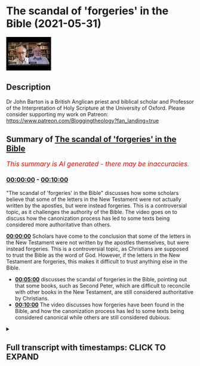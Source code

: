 # The scandal of 'forgeries' in the Bible (2021-05-31)

![alt The scandal of 'forgeries' in the Bible](DY7V9Ch7Q5k.jpg "The scandal of 'forgeries' in the Bible")

## Description

Dr John Barton is a British Anglican priest and biblical scholar and Professor of the Interpretation of Holy Scripture at the University of Oxford.
Please consider supporting my work on Patreon: https://www.patreon.com/Bloggingtheology?fan_landing=true

## Summary of [The scandal of 'forgeries' in the Bible](https://www.youtube.com/watch?v=DY7V9Ch7Q5k)


*<span style="color:red; font-size:125%">This summary is AI generated - there may be inaccuracies</span>. [](/)*

### [00:00:00](https://www.youtube.com/watch?v=DY7V9Ch7Q5k&t=0) - [00:10:00](https://www.youtube.com/watch?v=DY7V9Ch7Q5k&t=600)

 "The scandal of 'forgeries' in the Bible" discusses how some scholars believe that some of the letters in the New Testament were not actually written by the apostles, but were instead forgeries. This is a controversial topic, as it challenges the authority of the Bible. The video goes on to discuss how the canonization process has led to some texts being considered more authoritative than others.

**[00:00:00](https://www.youtube.com/watch?v=DY7V9Ch7Q5k&t=0)** Scholars have come to the conclusion that some of the letters in the New Testament were not written by the apostles themselves, but were instead forgeries. This is a controversial topic, as Christians are supposed to trust the Bible as the word of God. However, if the letters in the New Testament are forgeries, this makes it difficult to trust anything else in the Bible.
* **[00:05:00](https://www.youtube.com/watch?v=DY7V9Ch7Q5k&t=300)** discusses the scandal of forgeries in the Bible, pointing out that some books, such as Second Peter, which are difficult to reconcile with other books in the New Testament, are still considered authoritative by Christians.
* **[00:10:00](https://www.youtube.com/watch?v=DY7V9Ch7Q5k&t=600)** The video discusses how forgeries have been found in the Bible, and how the canonization process has led to some texts being considered canonical while others are still considered dubious.

<details><summary><h2>Full transcript with timestamps: CLICK TO EXPAND</h2></summary>

[0:00:00](https://youtu.be/DY7V9Ch7Q5k?t=0) now some of the conclusions pivotal  
[0:00:01](https://youtu.be/DY7V9Ch7Q5k?t=1) scholars come to  
[0:00:03](https://youtu.be/DY7V9Ch7Q5k?t=3) are not controversial and they're not  
[0:00:04](https://youtu.be/DY7V9Ch7Q5k?t=4) startling and shocking and so on  
[0:00:07](https://youtu.be/DY7V9Ch7Q5k?t=7) at all where the gospels are concerned i  
[0:00:09](https://youtu.be/DY7V9Ch7Q5k?t=9) think some of it is fairly  
[0:00:11](https://youtu.be/DY7V9Ch7Q5k?t=11) dynamite  
[0:00:15](https://youtu.be/DY7V9Ch7Q5k?t=15) i completely agree but can i suggest  
[0:00:17](https://youtu.be/DY7V9Ch7Q5k?t=17) there's actually an even more  
[0:00:18](https://youtu.be/DY7V9Ch7Q5k?t=18) controversial  
[0:00:19](https://youtu.be/DY7V9Ch7Q5k?t=19) subject um sort of hard point about the  
[0:00:20](https://youtu.be/DY7V9Ch7Q5k?t=20) controversies but these are the things  
[0:00:22](https://youtu.be/DY7V9Ch7Q5k?t=22) that perhaps really will surprise  
[0:00:24](https://youtu.be/DY7V9Ch7Q5k?t=24) us and viewers um and that is to do  
[0:00:27](https://youtu.be/DY7V9Ch7Q5k?t=27) with uh paul's letters  
[0:00:31](https://youtu.be/DY7V9Ch7Q5k?t=31) and it  
[0:00:34](https://youtu.be/DY7V9Ch7Q5k?t=34) is uh very widely accepted amongst new  
[0:00:37](https://youtu.be/DY7V9Ch7Q5k?t=37) testament scholars  
[0:00:38](https://youtu.be/DY7V9Ch7Q5k?t=38) outside of very conservative circles  
[0:00:40](https://youtu.be/DY7V9Ch7Q5k?t=40) perhaps in the united states and  
[0:00:42](https://youtu.be/DY7V9Ch7Q5k?t=42) one or two places elsewhere that the new  
[0:00:44](https://youtu.be/DY7V9Ch7Q5k?t=44) testament contains  
[0:00:45](https://youtu.be/DY7V9Ch7Q5k?t=45) letters which state that they are by  
[0:00:49](https://youtu.be/DY7V9Ch7Q5k?t=49) the apostle paul like the first letter  
[0:00:51](https://youtu.be/DY7V9Ch7Q5k?t=51) of timothy his second letter to timothy  
[0:00:53](https://youtu.be/DY7V9Ch7Q5k?t=53) and  
[0:00:53](https://youtu.be/DY7V9Ch7Q5k?t=53) letter of titus but nevertheless are not  
[0:00:56](https://youtu.be/DY7V9Ch7Q5k?t=56) usually seen  
[0:00:57](https://youtu.be/DY7V9Ch7Q5k?t=57) as uh by paul but are for variety of  
[0:01:00](https://youtu.be/DY7V9Ch7Q5k?t=60) reasons but seen as  
[0:01:02](https://youtu.be/DY7V9Ch7Q5k?t=62) uh much later works now  
[0:01:05](https://youtu.be/DY7V9Ch7Q5k?t=65) that in itself um as you say on page 185  
[0:01:10](https://youtu.be/DY7V9Ch7Q5k?t=70) scholars it was it has been common you  
[0:01:13](https://youtu.be/DY7V9Ch7Q5k?t=73) say  
[0:01:14](https://youtu.be/DY7V9Ch7Q5k?t=74) for new testament scholars to say that  
[0:01:15](https://youtu.be/DY7V9Ch7Q5k?t=75) the attribution of texts to people who  
[0:01:17](https://youtu.be/DY7V9Ch7Q5k?t=77) were not their actual  
[0:01:19](https://youtu.be/DY7V9Ch7Q5k?t=79) authors was a matter of convention in  
[0:01:22](https://youtu.be/DY7V9Ch7Q5k?t=82) the  
[0:01:22](https://youtu.be/DY7V9Ch7Q5k?t=82) ancient world and in the case of the  
[0:01:25](https://youtu.be/DY7V9Ch7Q5k?t=85) bible you know it's  
[0:01:26](https://youtu.be/DY7V9Ch7Q5k?t=86) often said well look um moses is is  
[0:01:29](https://youtu.be/DY7V9Ch7Q5k?t=89) given the honor of having author the  
[0:01:30](https://youtu.be/DY7V9Ch7Q5k?t=90) pentateuch and david all of the psalms  
[0:01:32](https://youtu.be/DY7V9Ch7Q5k?t=92) and  
[0:01:33](https://youtu.be/DY7V9Ch7Q5k?t=93) king solomon the actual proverbs  
[0:01:35](https://youtu.be/DY7V9Ch7Q5k?t=95) attributed  
[0:01:36](https://youtu.be/DY7V9Ch7Q5k?t=96) uh you know to him but you say that this  
[0:01:39](https://youtu.be/DY7V9Ch7Q5k?t=99) is  
[0:01:40](https://youtu.be/DY7V9Ch7Q5k?t=100) um you're not persuaded by that because  
[0:01:42](https://youtu.be/DY7V9Ch7Q5k?t=102) the letters in the new testament  
[0:01:44](https://youtu.be/DY7V9Ch7Q5k?t=104) uh are are the authentic ones uh  
[0:01:48](https://youtu.be/DY7V9Ch7Q5k?t=108) and the answer the lessons in the new  
[0:01:49](https://youtu.be/DY7V9Ch7Q5k?t=109) testament attributed to paul  
[0:01:52](https://youtu.be/DY7V9Ch7Q5k?t=112) within the text themselves claim to be  
[0:01:56](https://youtu.be/DY7V9Ch7Q5k?t=116) by paul so  
[0:01:57](https://youtu.be/DY7V9Ch7Q5k?t=117) nowhere in the pentateuch does it say i  
[0:01:59](https://youtu.be/DY7V9Ch7Q5k?t=119) moses wrote this he's not in the first  
[0:02:00](https://youtu.be/DY7V9Ch7Q5k?t=120) person  
[0:02:01](https://youtu.be/DY7V9Ch7Q5k?t=121) ditto for the proverbs um for the psalms  
[0:02:05](https://youtu.be/DY7V9Ch7Q5k?t=125) but paul's letter say to uh one timothy  
[0:02:08](https://youtu.be/DY7V9Ch7Q5k?t=128) actually claims to be by  
[0:02:09](https://youtu.be/DY7V9Ch7Q5k?t=129) paul and you argue uh persuasively  
[0:02:13](https://youtu.be/DY7V9Ch7Q5k?t=133) and in the light also by ehrman's uh  
[0:02:15](https://youtu.be/DY7V9Ch7Q5k?t=135) recent work  
[0:02:16](https://youtu.be/DY7V9Ch7Q5k?t=136) on uh his academic work called forgery  
[0:02:19](https://youtu.be/DY7V9Ch7Q5k?t=139) and counter forgery the big thick  
[0:02:21](https://youtu.be/DY7V9Ch7Q5k?t=141) scholarly tone which i i i've read  
[0:02:25](https://youtu.be/DY7V9Ch7Q5k?t=145) um he says that this common scholarly  
[0:02:28](https://youtu.be/DY7V9Ch7Q5k?t=148) idea that this um attribution of  
[0:02:31](https://youtu.be/DY7V9Ch7Q5k?t=151) false authorship was an accepted  
[0:02:33](https://youtu.be/DY7V9Ch7Q5k?t=153) convention in the ancient world  
[0:02:35](https://youtu.be/DY7V9Ch7Q5k?t=155) he argues and you do that absolutely no  
[0:02:38](https://youtu.be/DY7V9Ch7Q5k?t=158) evidence for this this is a  
[0:02:39](https://youtu.be/DY7V9Ch7Q5k?t=159) almost like an urban myth that scholars  
[0:02:41](https://youtu.be/DY7V9Ch7Q5k?t=161) have recycled and recycled over the  
[0:02:43](https://youtu.be/DY7V9Ch7Q5k?t=163) years  
[0:02:44](https://youtu.be/DY7V9Ch7Q5k?t=164) and in fact even in paul's letters uh  
[0:02:46](https://youtu.be/DY7V9Ch7Q5k?t=166) well i'm going to pause it but the point  
[0:02:48](https://youtu.be/DY7V9Ch7Q5k?t=168) is this that  
[0:02:50](https://youtu.be/DY7V9Ch7Q5k?t=170) the shocking thing here is that it is a  
[0:02:52](https://youtu.be/DY7V9Ch7Q5k?t=172) commonplace of new testament scholarship  
[0:02:54](https://youtu.be/DY7V9Ch7Q5k?t=174) that there are  
[0:02:55](https://youtu.be/DY7V9Ch7Q5k?t=175) forgeries actual forgeries in the new  
[0:02:58](https://youtu.be/DY7V9Ch7Q5k?t=178) testament  
[0:02:59](https://youtu.be/DY7V9Ch7Q5k?t=179) before being a letter that was written  
[0:03:03](https://youtu.be/DY7V9Ch7Q5k?t=183) with the intention to deceive its  
[0:03:05](https://youtu.be/DY7V9Ch7Q5k?t=185) readership  
[0:03:06](https://youtu.be/DY7V9Ch7Q5k?t=186) about the the true author of the text  
[0:03:10](https://youtu.be/DY7V9Ch7Q5k?t=190) and the author the pretend author being  
[0:03:12](https://youtu.be/DY7V9Ch7Q5k?t=192) someone famous  
[0:03:13](https://youtu.be/DY7V9Ch7Q5k?t=193) like peter or paul or or whoever  
[0:03:17](https://youtu.be/DY7V9Ch7Q5k?t=197) and and and this in the early church was  
[0:03:19](https://youtu.be/DY7V9Ch7Q5k?t=199) not an accepted  
[0:03:20](https://youtu.be/DY7V9Ch7Q5k?t=200) uh practice at all it scandalized  
[0:03:24](https://youtu.be/DY7V9Ch7Q5k?t=204) as you say that they abhorred it as we  
[0:03:26](https://youtu.be/DY7V9Ch7Q5k?t=206) can see in two thessalonians itself  
[0:03:28](https://youtu.be/DY7V9Ch7Q5k?t=208) where paul cheekily uh tells his readers  
[0:03:31](https://youtu.be/DY7V9Ch7Q5k?t=211) not to take  
[0:03:32](https://youtu.be/DY7V9Ch7Q5k?t=212) any notice of letters fraudulently  
[0:03:34](https://youtu.be/DY7V9Ch7Q5k?t=214) ascribed to him  
[0:03:35](https://youtu.be/DY7V9Ch7Q5k?t=215) as 2 thessalonians 2 2. the irony being  
[0:03:38](https://youtu.be/DY7V9Ch7Q5k?t=218) of course is that letter is probably a  
[0:03:39](https://youtu.be/DY7V9Ch7Q5k?t=219) forgery itself  
[0:03:41](https://youtu.be/DY7V9Ch7Q5k?t=221) so he's playing a game of double bluff  
[0:03:43](https://youtu.be/DY7V9Ch7Q5k?t=223) or something you know  
[0:03:44](https://youtu.be/DY7V9Ch7Q5k?t=224) a clever but and you discuss here  
[0:03:48](https://youtu.be/DY7V9Ch7Q5k?t=228) how christians are supposed to deal with  
[0:03:50](https://youtu.be/DY7V9Ch7Q5k?t=230) this if the new testament contains  
[0:03:52](https://youtu.be/DY7V9Ch7Q5k?t=232) works who whose authors intended to  
[0:03:55](https://youtu.be/DY7V9Ch7Q5k?t=235) deceive their readership  
[0:03:57](https://youtu.be/DY7V9Ch7Q5k?t=237) about the authorship of the text itself  
[0:04:01](https://youtu.be/DY7V9Ch7Q5k?t=241) how can we trust it just to to tell us  
[0:04:04](https://youtu.be/DY7V9Ch7Q5k?t=244) the god the god-given truth the gospel  
[0:04:06](https://youtu.be/DY7V9Ch7Q5k?t=246) truth about anything else  
[0:04:08](https://youtu.be/DY7V9Ch7Q5k?t=248) and can we and can these texts be used  
[0:04:10](https://youtu.be/DY7V9Ch7Q5k?t=250) in in churches  
[0:04:12](https://youtu.be/DY7V9Ch7Q5k?t=252) to proclaim the inspired word of god  
[0:04:15](https://youtu.be/DY7V9Ch7Q5k?t=255) if if that is the the nature of these  
[0:04:17](https://youtu.be/DY7V9Ch7Q5k?t=257) texts  
[0:04:19](https://youtu.be/DY7V9Ch7Q5k?t=259) so there's a lot there but i was just  
[0:04:20](https://youtu.be/DY7V9Ch7Q5k?t=260) trying  
[0:04:22](https://youtu.be/DY7V9Ch7Q5k?t=262) now i think i i mean what's happened is  
[0:04:25](https://youtu.be/DY7V9Ch7Q5k?t=265) that as you  
[0:04:26](https://youtu.be/DY7V9Ch7Q5k?t=266) quite rightly say um people have drawn  
[0:04:29](https://youtu.be/DY7V9Ch7Q5k?t=269) an analogy with  
[0:04:30](https://youtu.be/DY7V9Ch7Q5k?t=270) books in the old testament like proverbs  
[0:04:32](https://youtu.be/DY7V9Ch7Q5k?t=272) subscribe to solomon and so on  
[0:04:34](https://youtu.be/DY7V9Ch7Q5k?t=274) that's a matter of saying these works  
[0:04:36](https://youtu.be/DY7V9Ch7Q5k?t=276) are kind of under the aegis of somebody  
[0:04:38](https://youtu.be/DY7V9Ch7Q5k?t=278) you know they are solomonic  
[0:04:40](https://youtu.be/DY7V9Ch7Q5k?t=280) in flavor and and as you write again  
[0:04:44](https://youtu.be/DY7V9Ch7Q5k?t=284) right he said with the pentateuch he  
[0:04:45](https://youtu.be/DY7V9Ch7Q5k?t=285) doesn't even say it's by moses  
[0:04:47](https://youtu.be/DY7V9Ch7Q5k?t=287) that's an ancient tradition it's my  
[0:04:49](https://youtu.be/DY7V9Ch7Q5k?t=289) moses whereas  
[0:04:51](https://youtu.be/DY7V9Ch7Q5k?t=291) what one timothy says starts paul and  
[0:04:53](https://youtu.be/DY7V9Ch7Q5k?t=293) the apostle of jesus christ is on and  
[0:04:55](https://youtu.be/DY7V9Ch7Q5k?t=295) actually  
[0:04:56](https://youtu.be/DY7V9Ch7Q5k?t=296) identifies the author as paul and even  
[0:04:58](https://youtu.be/DY7V9Ch7Q5k?t=298) refers to  
[0:05:00](https://youtu.be/DY7V9Ch7Q5k?t=300) incidents happening in paul's life  
[0:05:03](https://youtu.be/DY7V9Ch7Q5k?t=303) and people he's working with now  
[0:05:06](https://youtu.be/DY7V9Ch7Q5k?t=306) perhaps these letters are genuinely by  
[0:05:09](https://youtu.be/DY7V9Ch7Q5k?t=309) paul  
[0:05:10](https://youtu.be/DY7V9Ch7Q5k?t=310) there are arguments that try to show  
[0:05:13](https://youtu.be/DY7V9Ch7Q5k?t=313) that they  
[0:05:13](https://youtu.be/DY7V9Ch7Q5k?t=313) are which are not nonsensical arguments  
[0:05:18](https://youtu.be/DY7V9Ch7Q5k?t=318) but the majority of biblical soldiers as  
[0:05:20](https://youtu.be/DY7V9Ch7Q5k?t=320) you say  
[0:05:21](https://youtu.be/DY7V9Ch7Q5k?t=321) are agreed that they're not genuinely  
[0:05:23](https://youtu.be/DY7V9Ch7Q5k?t=323) paul now whether one uses the words  
[0:05:25](https://youtu.be/DY7V9Ch7Q5k?t=325) forgery or not because it's partly a  
[0:05:27](https://youtu.be/DY7V9Ch7Q5k?t=327) matter of  
[0:05:29](https://youtu.be/DY7V9Ch7Q5k?t=329) um taste you know i can bart airman  
[0:05:32](https://youtu.be/DY7V9Ch7Q5k?t=332) likes using that kind of language  
[0:05:36](https://youtu.be/DY7V9Ch7Q5k?t=336) but it seems to me that it's not a bad  
[0:05:38](https://youtu.be/DY7V9Ch7Q5k?t=338) word to use  
[0:05:39](https://youtu.be/DY7V9Ch7Q5k?t=339) of a book which says it's by somebody  
[0:05:42](https://youtu.be/DY7V9Ch7Q5k?t=342) that  
[0:05:42](https://youtu.be/DY7V9Ch7Q5k?t=342) manifests is not by the question then is  
[0:05:46](https://youtu.be/DY7V9Ch7Q5k?t=346) can something which is  
[0:05:48](https://youtu.be/DY7V9Ch7Q5k?t=348) in that sense of forgery be of religious  
[0:05:51](https://youtu.be/DY7V9Ch7Q5k?t=351) and spiritual value  
[0:05:52](https://youtu.be/DY7V9Ch7Q5k?t=352) exactly and um i think we probably can  
[0:05:57](https://youtu.be/DY7V9Ch7Q5k?t=357) um i don't think there was a convention  
[0:05:59](https://youtu.be/DY7V9Ch7Q5k?t=359) that you could do this and you you point  
[0:06:01](https://youtu.be/DY7V9Ch7Q5k?t=361) out that  
[0:06:02](https://youtu.be/DY7V9Ch7Q5k?t=362) um to thessalonians is actually contains  
[0:06:05](https://youtu.be/DY7V9Ch7Q5k?t=365) a  
[0:06:06](https://youtu.be/DY7V9Ch7Q5k?t=366) denunciation of falsely inscribed  
[0:06:08](https://youtu.be/DY7V9Ch7Q5k?t=368) letters even though problems one itself  
[0:06:11](https://youtu.be/DY7V9Ch7Q5k?t=371) um but uh  
[0:06:14](https://youtu.be/DY7V9Ch7Q5k?t=374) nevertheless works that were thought not  
[0:06:18](https://youtu.be/DY7V9Ch7Q5k?t=378) to be genuine were sometimes read in the  
[0:06:20](https://youtu.be/DY7V9Ch7Q5k?t=380) early church  
[0:06:21](https://youtu.be/DY7V9Ch7Q5k?t=381) but mostly when they read and took  
[0:06:23](https://youtu.be/DY7V9Ch7Q5k?t=383) seriously documents  
[0:06:25](https://youtu.be/DY7V9Ch7Q5k?t=385) out with a claim to leave a particular  
[0:06:27](https://youtu.be/DY7V9Ch7Q5k?t=387) author they did believe that person was  
[0:06:29](https://youtu.be/DY7V9Ch7Q5k?t=389) the author  
[0:06:30](https://youtu.be/DY7V9Ch7Q5k?t=390) and the idea of that you would reject a  
[0:06:32](https://youtu.be/DY7V9Ch7Q5k?t=392) forgery was certainly  
[0:06:34](https://youtu.be/DY7V9Ch7Q5k?t=394) current in the greek and roman world and  
[0:06:36](https://youtu.be/DY7V9Ch7Q5k?t=396) in the role of the new testament  
[0:06:38](https://youtu.be/DY7V9Ch7Q5k?t=398) so i i'm inclined to think forgery is  
[0:06:41](https://youtu.be/DY7V9Ch7Q5k?t=401) not an unfair word to use  
[0:06:44](https://youtu.be/DY7V9Ch7Q5k?t=404) and that does raise the problem you you  
[0:06:47](https://youtu.be/DY7V9Ch7Q5k?t=407) brought out  
[0:06:48](https://youtu.be/DY7V9Ch7Q5k?t=408) what does it do what do you do i mean  
[0:06:51](https://youtu.be/DY7V9Ch7Q5k?t=411) another example  
[0:06:52](https://youtu.be/DY7V9Ch7Q5k?t=412) uh that's an even more prominent example  
[0:06:54](https://youtu.be/DY7V9Ch7Q5k?t=414) in the world of scholarship is the  
[0:06:55](https://youtu.be/DY7V9Ch7Q5k?t=415) second letter of peter  
[0:06:57](https://youtu.be/DY7V9Ch7Q5k?t=417) which is adversely seen as probably the  
[0:07:00](https://youtu.be/DY7V9Ch7Q5k?t=420) the most um the most certain or the most  
[0:07:02](https://youtu.be/DY7V9Ch7Q5k?t=422) highly probable example of  
[0:07:04](https://youtu.be/DY7V9Ch7Q5k?t=424) pseudopicrophar  
[0:07:05](https://youtu.be/DY7V9Ch7Q5k?t=425) or forgery in the entire new testament  
[0:07:09](https://youtu.be/DY7V9Ch7Q5k?t=429) and interesting i find about that um it  
[0:07:11](https://youtu.be/DY7V9Ch7Q5k?t=431) is usually dated to perhaps the middle  
[0:07:13](https://youtu.be/DY7V9Ch7Q5k?t=433) of the second century even as late as  
[0:07:14](https://youtu.be/DY7V9Ch7Q5k?t=434) that  
[0:07:15](https://youtu.be/DY7V9Ch7Q5k?t=435) is that in the letter itself uh which  
[0:07:18](https://youtu.be/DY7V9Ch7Q5k?t=438) claims to be by the apostle peter of  
[0:07:20](https://youtu.be/DY7V9Ch7Q5k?t=440) course  
[0:07:21](https://youtu.be/DY7V9Ch7Q5k?t=441) it claims to be eyewitness testimony the  
[0:07:23](https://youtu.be/DY7V9Ch7Q5k?t=443) author it was an eyewitness to  
[0:07:25](https://youtu.be/DY7V9Ch7Q5k?t=445) jesus own ministry its own life and i  
[0:07:28](https://youtu.be/DY7V9Ch7Q5k?t=448) think it alludes to the transfiguration  
[0:07:30](https://youtu.be/DY7V9Ch7Q5k?t=450) the event  
[0:07:31](https://youtu.be/DY7V9Ch7Q5k?t=451) mentioned in these public gospels now to  
[0:07:34](https://youtu.be/DY7V9Ch7Q5k?t=454) say this is a forgery  
[0:07:35](https://youtu.be/DY7V9Ch7Q5k?t=455) is really really serious because here we  
[0:07:38](https://youtu.be/DY7V9Ch7Q5k?t=458) have  
[0:07:39](https://youtu.be/DY7V9Ch7Q5k?t=459) fake testimony if i can be blunt to  
[0:07:42](https://youtu.be/DY7V9Ch7Q5k?t=462) alleged events in jesus  
[0:07:44](https://youtu.be/DY7V9Ch7Q5k?t=464) life which are made up or at least uh  
[0:07:46](https://youtu.be/DY7V9Ch7Q5k?t=466) the person who wrote it was not there  
[0:07:49](https://youtu.be/DY7V9Ch7Q5k?t=469) and he is passing off that information  
[0:07:51](https://youtu.be/DY7V9Ch7Q5k?t=471) as if it was eyewitness  
[0:07:52](https://youtu.be/DY7V9Ch7Q5k?t=472) if that happened in a court of law today  
[0:07:54](https://youtu.be/DY7V9Ch7Q5k?t=474) you'd be  
[0:07:56](https://youtu.be/DY7V9Ch7Q5k?t=476) uh prosecuted for perjury you know you  
[0:07:58](https://youtu.be/DY7V9Ch7Q5k?t=478) there will be consequences  
[0:08:00](https://youtu.be/DY7V9Ch7Q5k?t=480) um and and yet because because  
[0:08:03](https://youtu.be/DY7V9Ch7Q5k?t=483) i mentioned to peter because it seems to  
[0:08:05](https://youtu.be/DY7V9Ch7Q5k?t=485) me that the most um  
[0:08:07](https://youtu.be/DY7V9Ch7Q5k?t=487) widely accepted instance of  
[0:08:10](https://youtu.be/DY7V9Ch7Q5k?t=490) pseudo-pigofer in the new testament  
[0:08:12](https://youtu.be/DY7V9Ch7Q5k?t=492) um and yet it this very fact  
[0:08:15](https://youtu.be/DY7V9Ch7Q5k?t=495) is it seems to not be known by  
[0:08:18](https://youtu.be/DY7V9Ch7Q5k?t=498) the church uh at large the laity use  
[0:08:22](https://youtu.be/DY7V9Ch7Q5k?t=502) that let alone the general  
[0:08:23](https://youtu.be/DY7V9Ch7Q5k?t=503) public who just carry on using this as  
[0:08:26](https://youtu.be/DY7V9Ch7Q5k?t=506) as if it was  
[0:08:27](https://youtu.be/DY7V9Ch7Q5k?t=507) actual eyewitness testimony and some  
[0:08:30](https://youtu.be/DY7V9Ch7Q5k?t=510) people would see that as a bit  
[0:08:31](https://youtu.be/DY7V9Ch7Q5k?t=511) scandalous  
[0:08:32](https://youtu.be/DY7V9Ch7Q5k?t=512) given that what we know now what we now  
[0:08:34](https://youtu.be/DY7V9Ch7Q5k?t=514) know about that text and how it is still  
[0:08:36](https://youtu.be/DY7V9Ch7Q5k?t=516) used  
[0:08:36](https://youtu.be/DY7V9Ch7Q5k?t=516) petrine testimony from the apostle the  
[0:08:39](https://youtu.be/DY7V9Ch7Q5k?t=519) prince of the apostles  
[0:08:40](https://youtu.be/DY7V9Ch7Q5k?t=520) himself chosen by jesus to uh to head up  
[0:08:44](https://youtu.be/DY7V9Ch7Q5k?t=524) the college of the apostles  
[0:08:46](https://youtu.be/DY7V9Ch7Q5k?t=526) to his catholic language and yet it was  
[0:08:48](https://youtu.be/DY7V9Ch7Q5k?t=528) in fact  
[0:08:49](https://youtu.be/DY7V9Ch7Q5k?t=529) such of such origin is that not a bit a  
[0:08:52](https://youtu.be/DY7V9Ch7Q5k?t=532) bit of a scandal  
[0:08:53](https://youtu.be/DY7V9Ch7Q5k?t=533) perhaps well i think perhaps it is yes i  
[0:08:55](https://youtu.be/DY7V9Ch7Q5k?t=535) mean it's  
[0:08:56](https://youtu.be/DY7V9Ch7Q5k?t=536) um it depends  
[0:08:59](https://youtu.be/DY7V9Ch7Q5k?t=539) a little bit depends on the the question  
[0:09:02](https://youtu.be/DY7V9Ch7Q5k?t=542) are these books  
[0:09:03](https://youtu.be/DY7V9Ch7Q5k?t=543) authoritative for christians because  
[0:09:05](https://youtu.be/DY7V9Ch7Q5k?t=545) they're by apostles why are they  
[0:09:08](https://youtu.be/DY7V9Ch7Q5k?t=548) authority for christians because they're  
[0:09:09](https://youtu.be/DY7V9Ch7Q5k?t=549) in the new testament  
[0:09:12](https://youtu.be/DY7V9Ch7Q5k?t=552) so for example with paul if  
[0:09:15](https://youtu.be/DY7V9Ch7Q5k?t=555) two thessalonians is difficult to  
[0:09:17](https://youtu.be/DY7V9Ch7Q5k?t=557) reconcile with one thessalonians  
[0:09:19](https://youtu.be/DY7V9Ch7Q5k?t=559) do we say yes but they're both scripture  
[0:09:22](https://youtu.be/DY7V9Ch7Q5k?t=562) or do we say well what did paul  
[0:09:23](https://youtu.be/DY7V9Ch7Q5k?t=563) actually teach what he talks in first  
[0:09:25](https://youtu.be/DY7V9Ch7Q5k?t=565) sessions and not what's in second  
[0:09:27](https://youtu.be/DY7V9Ch7Q5k?t=567) thessalonians  
[0:09:28](https://youtu.be/DY7V9Ch7Q5k?t=568) and so if we're describing paul's  
[0:09:30](https://youtu.be/DY7V9Ch7Q5k?t=570) teaching we should we should remove  
[0:09:32](https://youtu.be/DY7V9Ch7Q5k?t=572) two thessalonians from the picture  
[0:09:35](https://youtu.be/DY7V9Ch7Q5k?t=575) that seems to me to be the way we should  
[0:09:37](https://youtu.be/DY7V9Ch7Q5k?t=577) proceed but for other people  
[0:09:39](https://youtu.be/DY7V9Ch7Q5k?t=579) because the books are scriptural books  
[0:09:42](https://youtu.be/DY7V9Ch7Q5k?t=582) they have an authority which overrides  
[0:09:44](https://youtu.be/DY7V9Ch7Q5k?t=584) the fact that they're probably forgeries  
[0:09:48](https://youtu.be/DY7V9Ch7Q5k?t=588) for me they don't i mean i have i have  
[0:09:50](https://youtu.be/DY7V9Ch7Q5k?t=590) to say i have a sort of um  
[0:09:53](https://youtu.be/DY7V9Ch7Q5k?t=593) sieve you know through which only  
[0:09:56](https://youtu.be/DY7V9Ch7Q5k?t=596) certain books  
[0:09:57](https://youtu.be/DY7V9Ch7Q5k?t=597) fall as it were um but  
[0:10:00](https://youtu.be/DY7V9Ch7Q5k?t=600) um for some people the pseudo  
[0:10:02](https://youtu.be/DY7V9Ch7Q5k?t=602) pseudo-epigraphy doesn't matter very  
[0:10:04](https://youtu.be/DY7V9Ch7Q5k?t=604) much  
[0:10:05](https://youtu.be/DY7V9Ch7Q5k?t=605) because the books are after all  
[0:10:07](https://youtu.be/DY7V9Ch7Q5k?t=607) canonical scripture  
[0:10:09](https://youtu.be/DY7V9Ch7Q5k?t=609) so i suppose if you have a more catholic  
[0:10:11](https://youtu.be/DY7V9Ch7Q5k?t=611) either roman catholic or  
[0:10:13](https://youtu.be/DY7V9Ch7Q5k?t=613) anglo-catholic a higher ecclesiology  
[0:10:16](https://youtu.be/DY7V9Ch7Q5k?t=616) then you know the church uh which is  
[0:10:18](https://youtu.be/DY7V9Ch7Q5k?t=618) founded by christ  
[0:10:19](https://youtu.be/DY7V9Ch7Q5k?t=619) is led by the holy spirit has canonized  
[0:10:22](https://youtu.be/DY7V9Ch7Q5k?t=622) this set of texts and no others  
[0:10:25](https://youtu.be/DY7V9Ch7Q5k?t=625) yeah and therefore that is the kind of  
[0:10:27](https://youtu.be/DY7V9Ch7Q5k?t=627) guarantor of their  
[0:10:29](https://youtu.be/DY7V9Ch7Q5k?t=629) uh not authenticity but at least they're  
[0:10:31](https://youtu.be/DY7V9Ch7Q5k?t=631) fitting this  
[0:10:32](https://youtu.be/DY7V9Ch7Q5k?t=632) and and uh for use in christian worship  
[0:10:35](https://youtu.be/DY7V9Ch7Q5k?t=635) and teaching  
[0:10:35](https://youtu.be/DY7V9Ch7Q5k?t=635) i suppose they might get around it that  
[0:10:37](https://youtu.be/DY7V9Ch7Q5k?t=637) way but it's still the niggling problem  
[0:10:39](https://youtu.be/DY7V9Ch7Q5k?t=639) is it not that  
[0:10:40](https://youtu.be/DY7V9Ch7Q5k?t=640) it's still a forgery you know you know  
[0:10:41](https://youtu.be/DY7V9Ch7Q5k?t=641) you know i'm sorry i think it is a  
[0:10:43](https://youtu.be/DY7V9Ch7Q5k?t=643) niggling problem  
[0:10:44](https://youtu.be/DY7V9Ch7Q5k?t=644) won't totally go away i mean it raises  
[0:10:48](https://youtu.be/DY7V9Ch7Q5k?t=648) across this the whole question of the  
[0:10:49](https://youtu.be/DY7V9Ch7Q5k?t=649) canon  
[0:10:50](https://youtu.be/DY7V9Ch7Q5k?t=650) which i've got a lot of material on in  
[0:10:51](https://youtu.be/DY7V9Ch7Q5k?t=651) the book and  
[0:10:53](https://youtu.be/DY7V9Ch7Q5k?t=653) um my argument is that the canon is  
[0:10:56](https://youtu.be/DY7V9Ch7Q5k?t=656) fuzzy at the edges  
[0:10:57](https://youtu.be/DY7V9Ch7Q5k?t=657) yes but in the early church there was a  
[0:11:00](https://youtu.be/DY7V9Ch7Q5k?t=660) core of books  
[0:11:01](https://youtu.be/DY7V9Ch7Q5k?t=661) which includes the synoptic gospels and  
[0:11:03](https://youtu.be/DY7V9Ch7Q5k?t=663) john and the major letters of paul  
[0:11:06](https://youtu.be/DY7V9Ch7Q5k?t=666) which everybody agreed on and then there  
[0:11:08](https://youtu.be/DY7V9Ch7Q5k?t=668) are other letters that people knew were  
[0:11:10](https://youtu.be/DY7V9Ch7Q5k?t=670) a bit dubious  
[0:11:11](https://youtu.be/DY7V9Ch7Q5k?t=671) so even in the fourth century when we  
[0:11:14](https://youtu.be/DY7V9Ch7Q5k?t=674) find some athanasius  
[0:11:16](https://youtu.be/DY7V9Ch7Q5k?t=676) laying down what's in the little cannon  
[0:11:18](https://youtu.be/DY7V9Ch7Q5k?t=678) he says well the letters of two and  
[0:11:20](https://youtu.be/DY7V9Ch7Q5k?t=680) three  
[0:11:21](https://youtu.be/DY7V9Ch7Q5k?t=681) john second and third letters of john  
[0:11:24](https://youtu.be/DY7V9Ch7Q5k?t=684) are regarded by some of spurious  
[0:11:28](https://youtu.be/DY7V9Ch7Q5k?t=688) um on the same sorts of grounds as you  
[0:11:30](https://youtu.be/DY7V9Ch7Q5k?t=690) were mentoring for two peter  
[0:11:32](https://youtu.be/DY7V9Ch7Q5k?t=692) and it was known that some of the  
[0:11:34](https://youtu.be/DY7V9Ch7Q5k?t=694) lessons were dubious  
[0:11:36](https://youtu.be/DY7V9Ch7Q5k?t=696) and what's happened over time is that  
[0:11:38](https://youtu.be/DY7V9Ch7Q5k?t=698) the canon has  
[0:11:40](https://youtu.be/DY7V9Ch7Q5k?t=700) solidified into something where  
[0:11:42](https://youtu.be/DY7V9Ch7Q5k?t=702) everything is of equal  
[0:11:43](https://youtu.be/DY7V9Ch7Q5k?t=703) stature whereas in the early church  
[0:11:46](https://youtu.be/DY7V9Ch7Q5k?t=706) there were definitely  
[0:11:46](https://youtu.be/DY7V9Ch7Q5k?t=706) gradations of canonicity and of  
[0:11:49](https://youtu.be/DY7V9Ch7Q5k?t=709) authority  
[0:11:51](https://youtu.be/DY7V9Ch7Q5k?t=711) because eusebius in his uh famous  
[0:11:53](https://youtu.be/DY7V9Ch7Q5k?t=713) ecclesiastical history he discusses  
[0:11:56](https://youtu.be/DY7V9Ch7Q5k?t=716) the books that are you know are in and  
[0:11:58](https://youtu.be/DY7V9Ch7Q5k?t=718) those that are doubtful and those  
[0:11:59](https://youtu.be/DY7V9Ch7Q5k?t=719) are definitely out you know the new  
[0:12:01](https://youtu.be/DY7V9Ch7Q5k?t=721) testament kind of  
[0:12:02](https://youtu.be/DY7V9Ch7Q5k?t=722) is in both those first two categories  
[0:12:04](https://youtu.be/DY7V9Ch7Q5k?t=724) anyway there's some doubtful  
[0:12:06](https://youtu.be/DY7V9Ch7Q5k?t=726) texts or considered doubtful by many and  
[0:12:08](https://youtu.be/DY7V9Ch7Q5k?t=728) two peter is  
[0:12:09](https://youtu.be/DY7V9Ch7Q5k?t=729) i think one of them and other texas yes  
[0:12:11](https://youtu.be/DY7V9Ch7Q5k?t=731) that's right  
[0:12:13](https://youtu.be/DY7V9Ch7Q5k?t=733) yes there's a there are there are three  
[0:12:15](https://youtu.be/DY7V9Ch7Q5k?t=735) levels  
[0:12:16](https://youtu.be/DY7V9Ch7Q5k?t=736) there's definitely indefinitely out and  
[0:12:18](https://youtu.be/DY7V9Ch7Q5k?t=738) dubious  
[0:12:20](https://youtu.be/DY7V9Ch7Q5k?t=740) yes uh in the middle and um that was the  
[0:12:23](https://youtu.be/DY7V9Ch7Q5k?t=743) position for  
[0:12:24](https://youtu.be/DY7V9Ch7Q5k?t=744) most of the early fathers for the first  
[0:12:26](https://youtu.be/DY7V9Ch7Q5k?t=746) three or four centuries  
[0:12:28](https://youtu.be/DY7V9Ch7Q5k?t=748) in christianity rather than either the  
[0:12:31](https://youtu.be/DY7V9Ch7Q5k?t=751) thing is a canonical text or it isn't  
[0:12:33](https://youtu.be/DY7V9Ch7Q5k?t=753) there was a middle category  

</details>
